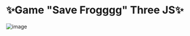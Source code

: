 # ✨Game "Save Frogggg" Three JS✨

![image](https://github.com/whitemalina/Frogggg/assets/49318023/e94b67bd-2a1e-4e6e-b571-50e43f1a998c)
